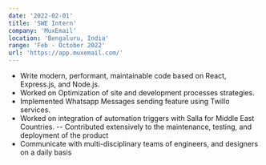 ```yaml
---
date: '2022-02-01'
title: 'SWE Intern'
company: 'MuxEmail'
location: 'Bengaluru, India'
range: 'Feb - October 2022'
url: 'https://app.muxemail.com/'
---
```


- Write modern, performant, maintainable code based on React, Express.js, and Node.js.
- Worked on Optimization of site and development processes strategies.
- Implemented Whatsapp Messages sending feature using
  Twillo services.
- Worked on integration of automation triggers with Salla for
  Middle East Countries.
  -- Contributed extensively to the maintenance, testing, and deployment of the product
- Communicate with multi-disciplinary teams of engineers, and designers on a daily basis
